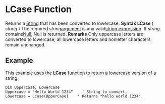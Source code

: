 
# LCase Function



Returns a [String](b8bdf64f-5920-1ae9-16d0-b26d09524a30.md) that has been converted to lowercase.
 **Syntax**
 **LCase** ( _string_ )
The required  _string_[argument](b8bdf64f-5920-1ae9-16d0-b26d09524a30.md) is any valid[string expression](b8bdf64f-5920-1ae9-16d0-b26d09524a30.md). If  _string_ contains[Null](b8bdf64f-5920-1ae9-16d0-b26d09524a30.md), Null is returned.
 **Remarks**
Only uppercase letters are converted to lowercase; all lowercase letters and nonletter characters remain unchanged.

## Example

This example uses the  **LCase** function to return a lowercase version of a string.


```
Dim UpperCase, LowerCase
Uppercase = "Hello World 1234"    ' String to convert.
Lowercase = Lcase(UpperCase)    ' Returns "hello world 1234".


```

